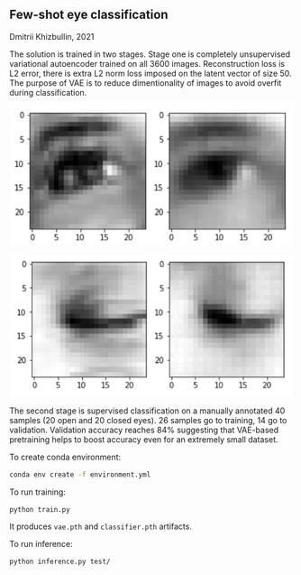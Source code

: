 ## Few-shot eye classification

Dmitrii Khizbullin, 2021

The solution is trained in two stages. Stage one is completely unsupervised variational autoencoder trained on all 3600 images. Reconstruction loss is L2 error, there is extra L2 norm loss imposed on the latent vector of size 50. The purpose of VAE is to reduce dimentionality of images to avoid overfit during classification.

![](assets/vae1.png)

![](assets/vae2.png)

The second stage is supervised classification on a manually annotated 40 samples (20 open and 20 closed eyes). 26 samples go to training, 14 go to validation. Validation accuracy reaches 84% suggesting that VAE-based pretraining helps to boost accuracy even for an extremely small dataset.

To create conda environment:
```bash
conda env create -f environment.yml
```

To run training:
```bash
python train.py
```
It produces `vae.pth` and `classifier.pth` artifacts.

To run inference:
```bash
python inference.py test/
```